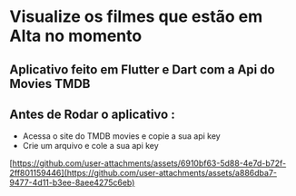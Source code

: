 # Visualize os filmes que estão em Alta no momento

## Aplicativo feito em Flutter e Dart com a Api do Movies TMDB

## Antes de Rodar o aplicativo : 
- Acessa o site do TMDB movies e copie a sua api key
- Crie um arquivo e cole a sua api key

[https://github.com/user-attachments/assets/6910bf63-5d88-4e7d-b72f-2ff801159446](https://github.com/user-attachments/assets/a886dba7-9477-4d11-b3ee-8aee4275c6eb)
